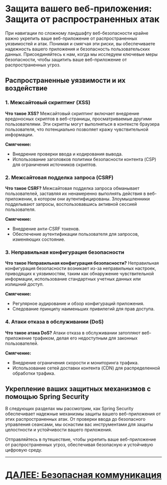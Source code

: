 # Защита вашего веб-приложения: Защита от распространенных атак

При навигации по сложному ландшафту веб-безопасности крайне важно укрепить ваше веб-приложение от распространенных уязвимостей и атак. Понимая и смягчая эти риски, вы обеспечиваете надежность вашего приложения и безопасность пользовательских данных. Присоединяйтесь к нам, когда мы исследуем ключевые меры безопасности, чтобы защитить ваше веб-приложение от распространенных угроз.

## Распространенные уязвимости и их воздействие

### 1. Межсайтовый скриптинг (XSS)

**Что такое XSS?**
Межсайтовый скриптинг включает внедрение вредоносных скриптов в веб-страницы, просматриваемые другими пользователями. Эти скрипты могут выполняться в контексте браузера пользователя, что потенциально позволяет кражу чувствительной информации.

**Смягчение:**
- Внедрение проверки ввода и кодирования вывода.
- Использование заголовков политики безопасности контента (CSP) для ограничения источников скриптов.

### 2. Межсайтовая подделка запроса (CSRF)

**Что такое CSRF?**
Межсайтовая подделка запроса обманывает пользователей, заставляя их ненамеренно выполнять действия в веб-приложении, в котором они аутентифицированы. Злоумышленники подделывают запросы, воспользовавшись активной сессией пользователя.

**Смягчение:**
- Внедрение анти-CSRF токенов.
- Обеспечение аутентификации пользователя для запросов, изменяющих состояние.

### 3. Неправильная конфигурация безопасности

**Что такое Неправильная конфигурация безопасности?**
Неправильная конфигурация безопасности возникает из-за неправильных настроек, приводящих к уязвимостям, таким как обнаружение чувствительной информации, использование стандартных учетных данных или излишний доступ.

**Смягчение:**
- Регулярное аудирование и обзор конфигураций приложения.
- Следование принципу наименьших привилегий для прав доступа.

### 4. Атаки отказа в обслуживании (DoS)

**Что такое атака DoS?**
Атаки отказа в обслуживании затопляют веб-приложение трафиком, делая его недоступным для законных пользователей.

**Смягчение:**
- Внедрение ограничения скорости и мониторинга трафика.
- Использование сетей доставки контента (CDN) для распределенной обработки трафика.

## Укрепление ваших защитных механизмов с помощью Spring Security

В следующих разделах мы рассмотрим, как Spring Security обеспечивает надежные механизмы защиты вашего веб-приложения от этих распространенных атак. От проверки ввода до безопасного управления сеансами, мы оснастим вас инструментами для защиты целостности и устойчивости вашего приложения.

Отправляйтесь в путешествие, чтобы укрепить ваше веб-приложение от распространенных угроз, обеспечивая безопасную и устойчивую цифровую среду.

---

# [ДАЛЕЕ: Безопасная коммуникация](secure-communication.md)
